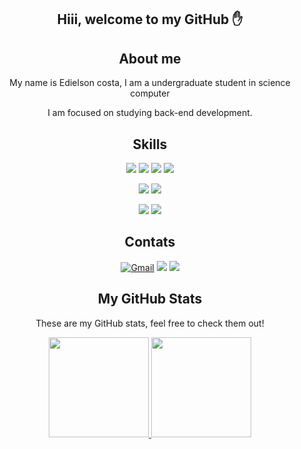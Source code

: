 <div align="center">
  <h2>Hiii, welcome to my GitHub ✋</h2>
</div>

<div align="center">
  <h2>About me</h2>
  <p> My name is Edielson costa, I am a undergraduate student in science computer <p>
  <p> I am focused on studying back-end development.</p>
</div>

<div align="center">
  <h2>Skills</h2>
  
  [![](https://img.shields.io/badge/C-00599C?style=for-the-badge&logo=c&logoColor=white)]()
  [![](https://img.shields.io/badge/C%2B%2B-00599C?style=for-the-badge&logo=c%2B%2B&logoColor=white)]()
  [![](https://img.shields.io/badge/Java-ED8B00?style=for-the-badge&logo=java&logoColor=white)]()
  [![](https://img.shields.io/badge/Microsoft_Excel-217346?style=for-the-badge&logo=microsoft-excel&logoColor=white)]()


  [![](https://img.shields.io/badge/GIT-E44C30?style=for-the-badge&logo=git&logoColor=white)]()
  [![](https://img.shields.io/badge/SQLite-07405E?style=for-the-badge&logo=sqlite&logoColor=white)]()


  [![](https://img.shields.io/badge/Colab-F9AB00?style=for-the-badge&logo=googlecolab&color=525252)]()
  [![](https://img.shields.io/badge/Windows-0078D6?style=for-the-badge&logo=windows&logoColor=white)]()
</div>

<div align="center">
  <h2>Contats</h2>

  [![Gmail](https://img.shields.io/badge/Gmail-D14836?style=for-the-badge&logo=gmail&logoColor=white)](mailto:edielsoncosta.c@gmail.com)
  [![](https://img.shields.io/badge/Instagram-E4405F?style=for-the-badge&logo=instagram&logoColor=white)](https://www.instagram.com/edielson_costa12_/)
  [![](https://img.shields.io/badge/LinkedIn-0077B5?style=for-the-badge&logo=linkedin&logoColor=white)](https://www.linkedin.com/in/edielsoncosta/)
</div>

<div align="center">
  <h2>My GitHub Stats</h2>
  <p>These are my GitHub stats, feel free to check them out!</p>
  <a href="https://github.com/edielsoncosta">
    <img height="160em" src="https://github-readme-stats.vercel.app/api?username=DeivisonJordao&bg_color=30,290800,000000&title_color=fff&text_color=fff" />
    <img height="160em" src="https://github-readme-stats.vercel.app/api/top-langs/?username=edielsoncosta&hide=jupyter%20notebook&bg_color=30,290800,000000&title_color=fff&text_color=fff&layout=compact&langs_count=6" />
  </a>
</div>
